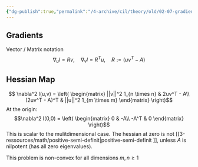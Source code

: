 ```yaml
---
{"dg-publish":true,"permalink":"/4-archive/cil/theory/old/02-07-gradients/","tags":["eth/cil/theory"],"created":"","updated":""}
---
```


## Gradients

Vector / Matrix notation
$$\nabla_u l = Rv, \quad \nabla_vl = R^Tu, \quad R := (uv^T - A) $$
## Hessian Map
$$ \nabla^2 l(u,v) = \left( \begin{matrix}
					||v||^2 1_{n \times n} & 2uv^T - A\\
					(2uv^T - A)^T & ||u||^2 1_{m \times m}
					\end{matrix} \right)$$
At the origin:
$$\nabla^2 l(0,0) = \left( \begin{matrix}
					0 & -A\\
					-A^T & 0
					\end{matrix} \right)$$
This is scalar to the mulitdimensional case. The hessian at zero is not [[3-ressources/math/positive-semi-definit\|positive-semi-definit ]], unless $A$ is nilpotent (has all zero eigenvalues).

This problem is non-convex for all dimensions $m,n \geq 1$
